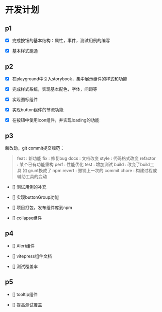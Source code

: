 # 开发计划

## p1

- [x] 完成按钮的基本结构：属性，事件，测试用例的编写

- [x] 基本样式跑通

## p2

- [x] 在playground中引入storybook，集中展示组件的样式和功能

- [x] 完成样式系统，实现基本配色，字体，间距等

- [x] 实现图标组件

- [x] 实现button组件的节流功能

- [x] 在按钮中使用icon组件，并实现loading的功能

## p3

新改动，git commit提交规范：
> feat : 新功能
fix : 修复bug
docs : 文档改变
style : 代码格式改变
refactor : 某个已有功能重构
perf : 性能优化
test : 增加测试
build : 改变了build工具 如 grunt换成了 npm
revert : 撤销上一次的 commit
chore : 构建过程或辅助工具的变动

- [] 测试用例的补充

- [] 实现buttonGroup功能

- [] 项目打包，发布组件库到npm

- [] collapse组件

## p4

- [] Alert组件

- [] vitepress组件文档

- [] 测试覆盖率

## p5

- [] tooltip组件

- [] 提高测试覆盖
